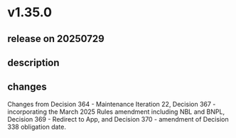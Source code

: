 # v1.35.0

## release on 20250729
## description
## changes
Changes from Decision 364 - Maintenance Iteration 22, Decision 367 - incorporating the March 2025 Rules amendment including NBL and BNPL, Decision 369 - Redirect to App, and Decision 370 - amendment of Decision 338 obligation date.

